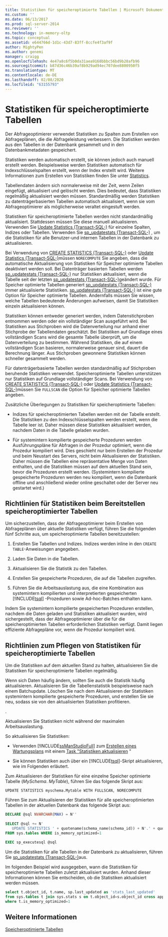 ```yaml
---
title: Statistiken für speicheroptimierte Tabellen | Microsoft Dokumentation
ms.custom: ''
ms.date: 06/13/2017
ms.prod: sql-server-2014
ms.reviewer: ''
ms.technology: in-memory-oltp
ms.topic: conceptual
ms.assetid: e644766d-1d1c-43d7-83ff-8ccfe4f3af9f
author: MightyPen
ms.author: genemi
manager: craigg
ms.openlocfilehash: 4e47a8c6f5b0da31aea9168bbbc56bd9b28afb96
ms.sourcegitcommit: b87d36c46b39af8b929ad94ec707dee8800950f5
ms.translationtype: MT
ms.contentlocale: de-DE
ms.lasthandoff: 02/08/2020
ms.locfileid: "63155793"
---
```

# <a name="statistics-for-memory-optimized-tables"></a>Statistiken für speicheroptimierte Tabellen
  Der Abfrageoptimierer verwendet Statistiken zu Spalten zum Erstellen von Abfrageplänen, die die Abfrageleistung verbessern. Die Statistiken werden aus den Tabellen in der Datenbank gesammelt und in den Datenbankmetadaten gespeichert.  
  
 Statistiken werden automatisch erstellt, sie können jedoch auch manuell erstellt werden. Beispielsweise werden Statistiken automatisch für Indexschlüsselspalten erstellt, wenn der Index erstellt wird. Weitere Informationen zum Erstellen von Statistiken finden Sie unter [Statistics](../statistics/statistics.md).  
  
 Tabellendaten ändern sich normalerweise mit der Zeit, wenn Zeilen eingefügt, aktualisiert und gelöscht werden. Dies bedeutet, dass Statistiken regelmäßig aktualisiert werden müssen. Standardmäßig werden Statistiken zu datenträgerbasierten Tabellen automatisch aktualisiert, wenn sie vom Abfrageoptimierer als möglicherweise veraltet eingestuft werden.  
  
 Statistiken für speicheroptimierte Tabellen werden nicht standardmäßig aktualisiert. Stattdessen müssen Sie diese manuell aktualisieren. Verwenden Sie [Update Statistics &#40;Transact-SQL-&#41;](/sql/t-sql/statements/update-statistics-transact-sql) für einzelne Spalten, Indizes oder Tabellen. Verwenden Sie [sp_updatestats &#40;Transact-SQL-&#41;](/sql/relational-databases/system-stored-procedures/sp-updatestats-transact-sql) , um die Statistiken für alle Benutzer-und internen Tabellen in der Datenbank zu aktualisieren.  
  
 Bei Verwendung von [CREATE STATISTICS &#40;Transact-SQL-&#41;](/sql/t-sql/statements/create-statistics-transact-sql) oder [Update Statistics &#40;Transact-SQL-&#41;](/sql/t-sql/statements/update-statistics-transact-sql)müssen `NORECOMPUTE` Sie angeben, dass die automatische Aktualisierung von Statistiken für Speicher optimierte Tabellen deaktiviert werden soll. Bei Datenträger basierten Tabellen werden [sp_updatestats &#40;Transact-SQL-&#41;](/sql/relational-databases/system-stored-procedures/sp-updatestats-transact-sql) nur Statistiken aktualisiert, wenn die Tabelle seit der letzten [sp_updatestats &#40;Transact-SQL-&#41;](/sql/relational-databases/system-stored-procedures/sp-updatestats-transact-sql)geändert wurde. Für Speicher optimierte Tabellen generiert [sp_updatestats &#40;Transact-SQL-&#41;](/sql/relational-databases/system-stored-procedures/sp-updatestats-transact-sql) immer aktualisierte Statistiken. [sp_updatestats &#40;Transact-SQL-&#41;](/sql/relational-databases/system-stored-procedures/sp-updatestats-transact-sql) ist eine gute Option für Speicher optimierte Tabellen. Andernfalls müssen Sie wissen, welche Tabellen bedeutende Änderungen aufweisen, damit Sie Statistiken einzeln aktualisieren können.  
  
 Statistiken können entweder generiert werden, indem Datenstichproben entnommen werden oder ein vollständiger Scan ausgeführt wird. Bei Statistiken aus Stichproben wird die Datenverteilung nur anhand einer Stichprobe der Tabellendaten geschätzt. Bei Statistiken auf Grundlage eines vollständigen Scans wird die gesamte Tabelle überprüft, um die Datenverteilung zu bestimmen. Während Statistiken, die auf einem vollständigen Scan basieren, normalerweise genauer sind, dauert die Berechnung länger. Aus Stichproben gewonnene Statistiken können schneller gesammelt werden.  
  
 Für datenträgerbasierte Tabellen werden standardmäßig auf Stichproben beruhende Statistiken verwendet. Speicheroptimierte Tabellen unterstützen nur Statistiken auf Grundlage vollständiger Scans. Bei Verwendung von [CREATE STATISTICS &#40;Transact-SQL-&#41;](/sql/t-sql/statements/create-statistics-transact-sql) oder [Update Statistics &#40;Transact-SQL-&#41;](/sql/t-sql/statements/update-statistics-transact-sql)müssen Sie `FULLSCAN` die Option für Speicher optimierte Tabellen angeben.  
  
 Zusätzliche Überlegungen zu Statistiken für speicheroptimierte Tabellen:  
  
-   Indizes für speicheroptimierten Tabellen werden mit der Tabelle erstellt. Die Statistiken zu den Indexschlüsselspalten werden erstellt, wenn die Tabelle leer ist. Daher müssen diese Statistiken aktualisiert werden, nachdem Daten in die Tabelle geladen wurden.  
  
-   Für systemintern kompilierte gespeicherte Prozeduren werden Ausführungspläne für Abfragen in der Prozedur optimiert, wenn die Prozedur kompiliert wird. Dies geschieht nur beim Erstellen der Prozedur und beim Neustart des Servers, nicht beim Aktualisieren der Statistiken. Daher müssen die Tabellen eine repräsentative Menge von Daten enthalten, und die Statistiken müssen auf dem aktuellen Stand sein, bevor die Prozeduren erstellt werden. (Systemintern kompilierte gespeicherte Prozeduren werden neu kompiliert, wenn die Datenbank offline und anschließend wieder online geschaltet oder der Server neu gestartet wird.)  
  
## <a name="guidelines-for-statistics-when-deploying-memory-optimized-tables"></a>Richtlinien für Statistiken beim Bereitstellen speicheroptimierter Tabellen  
 Um sicherzustellen, dass der Abfrageoptimierer beim Erstellen von Abfrageplänen über aktuelle Statistiken verfügt, führen Sie die folgenden fünf Schritte aus, um speicheroptimierte Tabellen bereitzustellen:  
  
1.  Erstellen Sie Tabellen und Indizes. Indizes werden inline in den `CREATE TABLE`-Anweisungen angegeben.  
  
2.  Laden Sie Daten in die Tabellen.  
  
3.  Aktualisieren Sie die Statistik zu den Tabellen.  
  
4.  Erstellen Sie gespeicherte Prozeduren, die auf die Tabellen zugreifen.  
  
5.  Führen Sie die Arbeitsauslastung aus, die eine Kombination aus systemintern kompilierten und interpretierten gespeicherten [!INCLUDE[tsql](../../../includes/tsql-md.md)] -Prozeduren sowie Ad-hoc-Batches enthalten kann.  
  
 Indem Sie systemintern kompilierte gespeicherten Prozeduren erstellen, nachdem die Daten geladen und Statistiken aktualisiert wurden, wird sichergestellt, dass der Abfrageoptimierer über die für die speicheroptimierten Tabellen erforderlichen Statistiken verfügt. Damit liegen effiziente Abfragepläne vor, wenn die Prozedur kompiliert wird.  
  
## <a name="guidelines-for-maintaining-statistics-on-memory-optimized-tables"></a>Richtlinien zum Pflegen von Statistiken für speicheroptimierte Tabellen  
 Um die Statistiken auf dem aktuellen Stand zu halten, aktualisieren Sie die Statistiken für speicheroptimierte Tabellen regelmäßig.  
  
 Wenn sich Daten häufig ändern, sollten Sie auch die Statistik häufig aktualisieren. Aktualisieren Sie die Tabellenstatistik beispielsweise nach einem Batchupdate. Löschen Sie nach dem Aktualisieren der Statistiken systemintern kompilierte gespeicherte Prozeduren, und erstellen Sie sie neu, sodass sie von den aktualisierten Statistiken profitieren.  
  
 .  
  
 Aktualisieren Sie Statistiken nicht während der maximalen Arbeitsauslastung.  
  
 So aktualisieren Sie Statistiken:  
  
-   Verwenden [!INCLUDE[ssManStudioFull](../../includes/ssmanstudiofull-md.md)] zum [Erstellen eines Wartungsplans](../maintenance-plans/create-a-maintenance-plan.md) mit einem [Task "Statistiken aktualisieren](../maintenance-plans/update-statistics-task-maintenance-plan.md) "  
  
-   Sie können Statistiken auch über ein [!INCLUDE[tsql](../../../includes/tsql-md.md)]-Skript aktualisieren, wie im Folgenden erläutert.  
  
 Zum Aktualisieren der Statistiken für eine einzelne Speicher optimierte Tabelle (*MySchema*. *MyTable*), führen Sie das folgende Skript aus:  
  
```  
UPDATE STATISTICS myschema.Mytable WITH FULLSCAN, NORECOMPUTE  
```  
  
 Führen Sie zum Aktualisieren der Statistiken für alle speicheroptimierten Tabellen in der aktuellen Datenbank das folgende Skript aus:  
  
```sql  
DECLARE @sql NVARCHAR(MAX) = N''  
  
SELECT @sql += N'  
   UPDATE STATISTICS ' + quotename(schema_name(schema_id)) + N'.' + quotename(name) + N' WITH FULLSCAN, NORECOMPUTE'  
FROM sys.tables WHERE is_memory_optimized=1  
  
EXEC sp_executesql @sql  
```  
  
 Um die Statistiken für alle Tabellen in der Datenbank zu aktualisieren, führen Sie [sp_updatestats &#40;Transact-SQL-&#41;](/sql/relational-databases/system-stored-procedures/sp-updatestats-transact-sql)aus.  
  
 Im folgenden Beispiel wird ausgegeben, wann die Statistiken für speicheroptimierte Tabellen zuletzt aktualisiert wurden. Anhand dieser Informationen können Sie entscheiden, ob die Statistiken aktualisiert werden müssen.  
  
```sql  
select t.object_id, t.name, sp.last_updated as 'stats_last_updated'  
from sys.tables t join sys.stats s on t.object_id=s.object_id cross apply sys.dm_db_stats_properties(t.object_id, s.stats_id) sp  
where t.is_memory_optimized=1  
```  
  
## <a name="see-also"></a>Weitere Informationen  
 [Speicheroptimierte Tabellen](memory-optimized-tables.md)  
  
  

